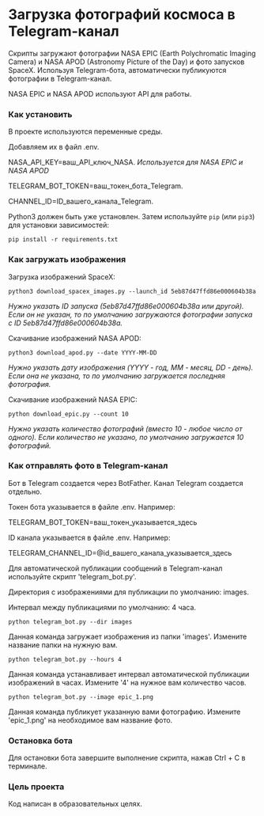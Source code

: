# Загрузка фотографий космоса в Telegram-канал

Скрипты загружают фотографии NASA EPIC (Earth Polychromatic Imaging Camera) и NASA APOD (Astronomy Picture of the Day) и фото запусков SpaceX. Используя Telegram-бота, автоматически публикуются фотографии в Telegram-канал.

NASA EPIC и NASA APOD используют API для работы.

### Как установить

В проекте используются переменные среды.

Добавляем их в файл .env.

NASA_API_KEY=ваш_API_ключ_NASA. *Используется для NASA EPIC и NASA APOD*

TELEGRAM_BOT_TOKEN=ваш_токен_бота_Telegram.

CHANNEL_ID=ID_вашего_канала_Telegram.

Python3 должен быть уже установлен. 
Затем используйте `pip` (или `pip3`) для установки зависимостей:
```
pip install -r requirements.txt
```

### Как загружать изображения

Загрузка изображений SpaceX:
```
python3 download_spacex_images.py --launch_id 5eb87d47ffd86e000604b38a
```
*Нужно указать ID запуска (5eb87d47ffd86e000604b38a или другой). Если он не указан, то по умолчанию загружаются фотографии запуска с ID 5eb87d47ffd86e000604b38a.*

Скачивание изображений NASA APOD:
```
python3 download_apod.py --date YYYY-MM-DD
```
*Нужно указать дату изображения (YYYY - год, MM - месяц, DD - день). Если она не указана, то по умолчанию загружается последняя фотография.*

Скачивание изображений NASA EPIC:
```
python download_epic.py --count 10
```
*Нужно указать количество фотографий (вместо 10 - любое число от одного). Если количество не указано, по умолчанию загружается 10 фотографий.*

### Как отправлять фото в Telegram-канал

Бот в Telegram создается через BotFather. Канал Telegram создается отдельно.

Токен бота указывается в файле .env. Например:

TELEGRAM_BOT_TOKEN=ваш_токен_указывается_здесь

ID канала указывается в файле .env. Например:

TELEGRAM_CHANNEL_ID=@id_вашего_канала_указывается_здесь

Для автоматической публикации сообщений в Telegram-канал используйте скрипт 'telegram_bot.py'.

Директория с изображениями для публикации по умолчанию: images.

Интервал между публикациями по умолчанию: 4 часа.

```
python telegram_bot.py --dir images
```
Данная команда загружает изображения из папки 'images'. Измените название папки на нужную вам.

```
python telegram_bot.py --hours 4
```
Данная команда устанавливает интервал автоматической публикации изображений в часах. Измените '4' на нужное вам количество часов.

```
python telegram_bot.py --image epic_1.png
```
Данная команда публикует указанную вами фотографию. Измените 'epic_1.png' на необходимое вам название фото.

### Остановка бота

Для остановки бота завершите выполнение скрипта, нажав Ctrl + C в терминале.

### Цель проекта

Код написан в образовательных целях.
